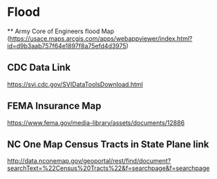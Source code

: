 # Flood

** Army Core of Engineers flood Map (https://usace.maps.arcgis.com/apps/webappviewer/index.html?id=d9b3aab757f64e1897f8a75efd4d3975)

## CDC Data Link
https://svi.cdc.gov/SVIDataToolsDownload.html

## FEMA Insurance Map
https://www.fema.gov/media-library/assets/documents/12886

## NC One Map Census Tracts in State Plane link
http://data.nconemap.gov/geoportal/rest/find/document?searchText=%22Census%20Tracts%22&f=searchpage&f=searchpage
